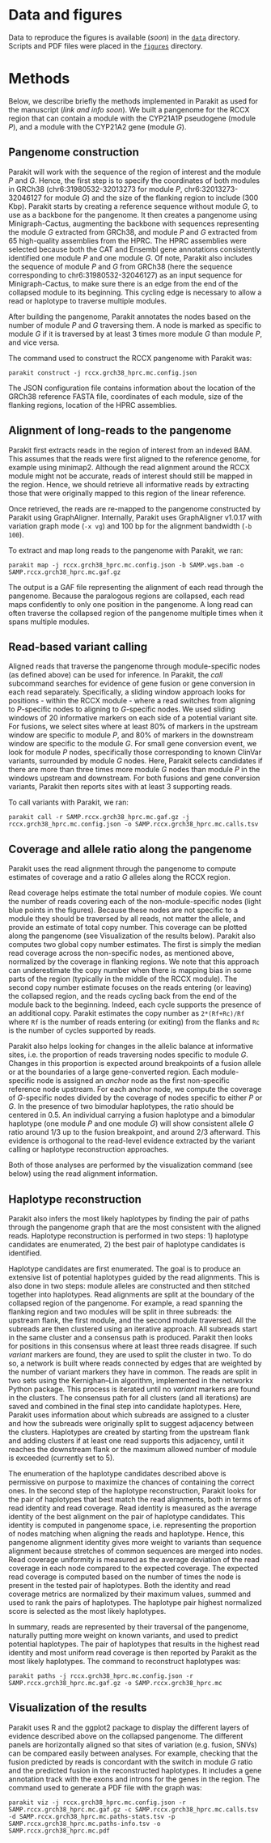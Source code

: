 # Data and figures

Data to reproduce the figures is available (*soon*) in the [`data`](data) directory.
Scripts and PDF files were placed in the [`figures`](figures) directory.

# Methods

Below, we describe briefly the methods implemented in Parakit as used for the manuscript (*link and info soon*).
We built a pangenome for the RCCX region that can contain a module with the CYP21A1P pseudogene (module *P*), and a module with the CYP21A2 gene (module *G*).

## Pangenome construction

Parakit will work with the sequence of the region of interest and the module *P* and *G*.
Hence, the first step is to specify the coordinates of both modules in GRCh38 (chr6:31980532-32013273 for module *P*, chr6:32013273-32046127 for module *G*) and the size of the flanking region to include (300 Kbp). 
Parakit starts by creating a reference sequence without module *G*, to use as a backbone for the pangenome. 
It then creates a pangenome using Minigraph-Cactus, augmenting the backbone with sequences representing the module *G* extracted from GRCh38, and module *P* and *G* extracted from 65 high-quality assemblies from the HPRC. 
The HPRC assemblies were selected because both the CAT and Ensembl gene annotations consistently identified one module *P* and one module *G*.
Of note, Parakit also includes the sequence of module *P* and *G* from GRCh38 (here the sequence corresponding to chr6:31980532-32046127) as an input sequence for Minigraph-Cactus, to make sure there is an edge from the end of the collapsed module to its beginning. 
This cycling edge is necessary to allow a read or haplotype to traverse multiple modules. 

After building the pangenome, Parakit annotates the nodes based on the number of module *P* and *G* traversing them.
A node is marked as specific to module *G* if it is traversed by at least 3 times more module *G* than module *P*, and vice versa.

The command used to construct the RCCX pangenome with Parakit was:

```
parakit construct -j rccx.grch38_hprc.mc.config.json
```

The JSON configuration file contains information about the location of the GRCh38 reference FASTA file, coordinates of each module, size of the flanking regions, location of the HPRC assemblies.

## Alignment of long-reads to the pangenome

Parakit first extracts reads in the region of interest from an indexed BAM. 
This assumes that the reads were first aligned to the reference genome, for example using minimap2.
Although the read alignment around the RCCX module might not be accurate, reads of interest should still be mapped in the region. 
Hence, we should retrieve all informative reads by extracting those that were originally mapped to this region of the linear reference.

Once retrieved, the reads are re-mapped to the pangenome constructed by Parakit using GraphAligner.
Internally, Parakit uses GraphAligner v1.0.17 with variation graph mode (`-x vg`) and 100 bp for the alignment bandwidth (`-b 100`).

To extract and map long reads to the pangenome with Parakit, we ran:

```
parakit map -j rccx.grch38_hprc.mc.config.json -b SAMP.wgs.bam -o SAMP.rccx.grch38_hprc.mc.gaf.gz
```

The output is a GAF file representing the alignment of each read through the pangenome.
Because the paralogous regions are collapsed, each read maps confidently to only one position in the pangenome.
A long read can often traverse the collapsed region of the pangenome multiple times when it spans multiple modules.

## Read-based variant calling

Aligned reads that traverse the pangenome through module-specific nodes (as defined above) can be used for inference. 
In Parakit, the *call* subcommand searches for evidence of gene fusion or gene conversion in each read separately. 
Specifically, a sliding window approach looks for positions - within the RCCX module - where a read switches from aligning to *P*-specific nodes to aligning to *G*-specific nodes. 
We used sliding windows of 20 informative markers on each side of a potential variant site.
For fusions, we select sites where at least 80% of markers in the upstream window are specific to module *P*, and 80% of markers in the downstream window are specific to the module *G*.
For small gene conversion event, we look for module *P* nodes, specifically those corresponding to known ClinVar variants, surrounded by module *G* nodes.
Here, Parakit selects candidates if there are more than three times more module *G* nodes than module *P* in the windows upstream and downstream.
For both fusions and gene conversion variants, Parakit then reports sites with at least 3 supporting reads.

To call variants with Parakit, we ran:
```
parakit call -r SAMP.rccx.grch38_hprc.mc.gaf.gz -j rccx.grch38_hprc.mc.config.json -o SAMP.rccx.grch38_hprc.mc.calls.tsv
```

## Coverage and allele ratio along the pangenome

Parakit uses the read alignment through the pangenome to compute estimates of coverage and a ratio *G* alleles along the RCCX region.

Read coverage helps estimate the total number of module copies. 
We count the number of reads covering each of the non-module-specific nodes (light blue points in the figures).
Because these nodes are not specific to a module they should be traversed by all reads, not matter the allele, and provide an estimate of total copy number.
This coverage can be plotted along the pangenome (see Visualization of the results below).
Parakit also computes two global copy number estimates.
The first is simply the median read coverage across the non-specific nodes, as mentioned above, normalized by the coverage in flanking regions.
We note that this approach can underestimate the copy number when there is mapping bias in some parts of the region (typically in the middle of the RCCX module).
The second copy number estimate focuses on the reads entering (or leaving) the collapsed region, and the reads cycling back from the end of the module back to the beginning.
Indeed, each cycle supports the presence of an additional copy. 
Parakit estimates the copy number as `2*(Rf+Rc)/Rf` where `Rf` is the number of reads entering (or exiting) from the flanks and `Rc` is the number of cycles supported by reads.

Parakit also helps looking for changes in the allelic balance at informative sites, i.e. the proportion of reads traversing nodes specific to module *G*.
Changes in this proportion is expected around breakpoints of a fusion allele or at the boundaries of a large gene-converted region. 
Each module-specific node is assigned an *anchor* node as the first non-specific reference node  upstream.
For each anchor node, we compute the coverage of *G*-specific nodes divided by the coverage of nodes specific to either *P* or *G*.
In the presence of two bimodular haplotypes, the ratio should be centered in 0.5.
An individual carrying a fusion haplotype and a bimodular haplotype (one module *P* and one module *G*) will show consistent allele *G* ratio around 1/3 up to the fusion breakpoint, and around 2/3 afterward.
This evidence is orthogonal to the read-level evidence extracted by the variant calling or haplotype reconstruction approaches.

Both of those analyses are performed by the visualization command (see below) using the read alignment information.

## Haplotype reconstruction

Parakit also infers the most likely haplotypes by finding the pair of paths through the pangenome graph that are the most consistent with the aligned reads. 
Haplotype reconstruction is performed in two steps: 1) haplotype candidates are enumerated, 2) the best pair of haplotype candidates is identified.

Haplotype candidates are first enumerated. 
The goal is to produce an extensive list of potential haplotypes guided by the read alignments.
This is also done in two steps: module alleles are constructed and then stitched together into haplotypes.
Read alignments are split at the boundary of the collapsed region of the pangenome. 
For example, a read spanning the flanking region and two modules will be split in three subreads: the upstream flank, the first module, and the second module traversed.
All the subreads are then clustered using an iterative approach. 
All subreads start in the same cluster and a consensus path is produced. 
Parakit then looks for positions in this consensus where at least three reads disagree.
If such *variant* markers are found, they are used to split the cluster in two.
To do so, a network is built where reads connected by edges that are weighted by the number of variant markers they have in common.
The reads are split in two sets using the Kernighan–Lin algorithm, implemented in the networkx Python package.
This process is iterated until no *variant* markers are found in the clusters.
The consensus path for all clusters (and all iterations) are saved and combined in the final step into candidate haplotypes.
Here, Parakit uses information about which subreads are assigned to a cluster and how the subreads were originally split to suggest adjacency between the clusters. 
Haplotypes are created by starting from the upstream flank and adding clusters if at least one read supports this adjacency, until it reaches the downstream flank or the maximum allowed number of module is exceeded (currently set to 5).

The enumeration of the haplotype candidates described above is permissive on purpose to maximize the chances of containing the correct ones. 
In the second step of the haplotype reconstruction, Parakit looks for the pair of haplotypes that best match the read alignments, both in terms of read identity and read coverage.
Read identity is measured as the average identity of the best alignment on the pair of haplotype candidates. 
This identity is computed in pangenome space, i.e. representing the proportion of nodes matching when aligning the reads and haplotype.
Hence, this pangenome alignment identity gives more weight to variants than sequence alignment because stretches of common sequences are merged into nodes.
Read coverage uniformity is measured as the average deviation of the read coverage in each node compared to the expected coverage.
The expected read coverage is computed based on the number of times the node is present in the tested pair of haplotypes.
Both the identity and read coverage metrics are normalized by their maximum values, summed and used to rank the pairs of haplotypes. 
The haplotype pair highest normalized score is selected as the most likely haplotypes.

In summary, reads are represented by their traversal of the pangenome, naturally putting more weight on known variants, and used to predict potential haplotypes. 
The pair of haplotypes that results in the highest read identity and most uniform read coverage is then reported by Parakit as the most likely haplotypes.
The command to reconstruct haplotypes was:

```
parakit paths -j rccx.grch38_hprc.mc.config.json -r SAMP.rccx.grch38_hprc.mc.gaf.gz -o SAMP.rccx.grch38_hprc.mc
```

## Visualization of the results

Parakit uses R and the ggplot2 package to display the different layers of evidence described above on the collapsed pangenome. 
The different panels are horizontally aligned so that sites of variation (e.g. fusion, SNVs) can be compared easily between analyses.
For example, checking that the fusion predicted by reads is concordant with the switch in module *G* ratio and the predicted fusion in the reconstructed haplotypes.
It includes a gene annotation track with the exons and introns for the genes in the region. 
The command used to generate a PDF file with the graph was:

```
parakit viz -j rccx.grch38_hprc.mc.config.json -r SAMP.rccx.grch38_hprc.mc.gaf.gz -c SAMP.rccx.grch38_hprc.mc.calls.tsv -d SAMP.rccx.grch38_hprc.mc.paths-stats.tsv -p SAMP.rccx.grch38_hprc.mc.paths-info.tsv -o SAMP.rccx.grch38_hprc.mc.pdf
```


